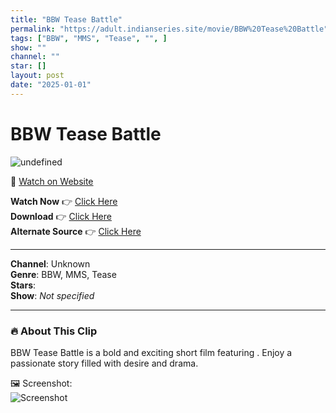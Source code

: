 ```yaml
---
title: "BBW Tease Battle"
permalink: "https://adult.indianseries.site/movie/BBW%20Tease%20Battle"
tags: ["BBW", "MMS", "Tease", "", ]
show: ""
channel: ""
star: []
layout: post
date: "2025-01-01"
---
```


# BBW Tease Battle

![undefined](https://desisins.com/wp-content/uploads/2024/08/BBW-Tease-Battle-Megha-Bhargavi-Bong-Shweta-MMS-DesiSins.com_.jpg)

🔗 [Watch on Website](https://adult.indianseries.site/movie/BBW%20Tease%20Battle)

**Watch Now** 👉 [Click Here](https://adult.indianseries.site/movie/BBW%20Tease%20Battle)  
**Download** 👉 [Click Here](https://adult.indianseries.site/movie/BBW%20Tease%20Battle)  
**Alternate Source** 👉 [Click Here](https://adult.indianseries.site/movie/BBW%20Tease%20Battle)

---

**Channel**: Unknown  
**Genre**: BBW, MMS, Tease  
**Stars**:   
**Show**: *Not specified*

---

### 🔥 About This Clip

BBW Tease Battle is a bold and exciting short film featuring . Enjoy a passionate story filled with desire and drama.
 
🖼️ Screenshot:  
![Screenshot](https://desisins.com/wp-content/uploads/2024/08/BBW-Tease-Battle-Megha-Bhargavi-Bong-Shweta-MMS-DesiSins.com_.jpg)
